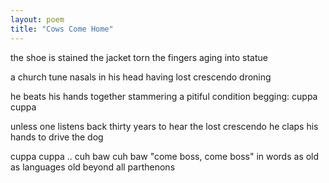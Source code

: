 ```yaml
---
layout: poem
title: "Cows Come Home"
---
```


the shoe is stained
the jacket torn
the fingers aging into statue

a church tune
nasals in his head
having lost crescendo droning

he beats his hands together
stammering a pitiful condition
begging: cuppa cuppa

unless one listens back
thirty years to hear the lost crescendo
he claps his hands to drive the dog

cuppa cuppa .. cuh baw  cuh baw
"come boss, come boss"
in words as old as languages
old beyond all parthenons
